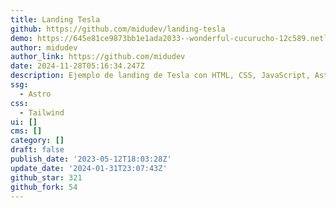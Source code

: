 ```yaml
---
title: Landing Tesla
github: https://github.com/midudev/landing-tesla
demo: https://645e81ce9873bb1e1ada2033--wonderful-cucurucho-12c589.netlify.app/
author: midudev
author_link: https://github.com/midudev
date: 2024-11-28T05:16:34.247Z
description: Ejemplo de landing de Tesla con HTML, CSS, JavaScript, Astro y Tailwind
ssg:
  - Astro
css:
  - Tailwind
ui: []
cms: []
category: []
draft: false
publish_date: '2023-05-12T18:03:28Z'
update_date: '2024-01-31T23:07:43Z'
github_star: 321
github_fork: 54
---
```

